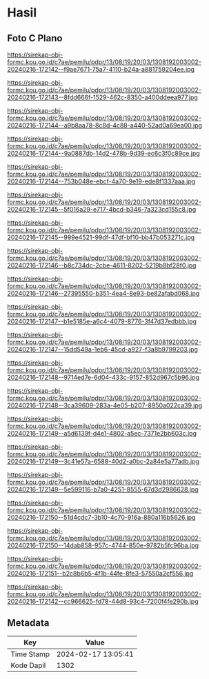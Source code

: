 # Hasil

## Foto C Plano

https://sirekap-obj-formc.kpu.go.id/c7ae/pemilu/pdpr/13/08/19/20/03/1308192003002-20240216-172142--f9ae7671-75a7-4110-b24a-a881759204ee.jpg

https://sirekap-obj-formc.kpu.go.id/c7ae/pemilu/pdpr/13/08/19/20/03/1308192003002-20240216-172143--8fdd666f-1529-462c-8350-a400ddeea977.jpg

https://sirekap-obj-formc.kpu.go.id/c7ae/pemilu/pdpr/13/08/19/20/03/1308192003002-20240216-172144--a9b8aa78-8c8d-4c88-a440-52ad0a69ea00.jpg

https://sirekap-obj-formc.kpu.go.id/c7ae/pemilu/pdpr/13/08/19/20/03/1308192003002-20240216-172144--9a0887db-14d2-478b-9d39-ec6c3f0c89ce.jpg

https://sirekap-obj-formc.kpu.go.id/c7ae/pemilu/pdpr/13/08/19/20/03/1308192003002-20240216-172144--753b048e-ebcf-4a70-9e19-ede8f1337aaa.jpg

https://sirekap-obj-formc.kpu.go.id/c7ae/pemilu/pdpr/13/08/19/20/03/1308192003002-20240216-172145--5f016a29-e717-4bcd-b346-7a323cd155c8.jpg

https://sirekap-obj-formc.kpu.go.id/c7ae/pemilu/pdpr/13/08/19/20/03/1308192003002-20240216-172145--999e4521-99df-47df-bf10-bb47b053271c.jpg

https://sirekap-obj-formc.kpu.go.id/c7ae/pemilu/pdpr/13/08/19/20/03/1308192003002-20240216-172146--b8c734dc-2cbe-4611-8202-5219b8bf28f0.jpg

https://sirekap-obj-formc.kpu.go.id/c7ae/pemilu/pdpr/13/08/19/20/03/1308192003002-20240216-172146--27395550-b351-4ea4-8e93-be82afabd068.jpg

https://sirekap-obj-formc.kpu.go.id/c7ae/pemilu/pdpr/13/08/19/20/03/1308192003002-20240216-172147--b1e5185e-a6c4-4079-8776-3f47d37edbbb.jpg

https://sirekap-obj-formc.kpu.go.id/c7ae/pemilu/pdpr/13/08/19/20/03/1308192003002-20240216-172147--15dd549a-1eb6-45cd-a927-f3a8b9799203.jpg

https://sirekap-obj-formc.kpu.go.id/c7ae/pemilu/pdpr/13/08/19/20/03/1308192003002-20240216-172148--9714ed7e-6d04-433c-9157-852d967c5b96.jpg

https://sirekap-obj-formc.kpu.go.id/c7ae/pemilu/pdpr/13/08/19/20/03/1308192003002-20240216-172148--3ca39609-283a-4e05-b207-8950a022ca39.jpg

https://sirekap-obj-formc.kpu.go.id/c7ae/pemilu/pdpr/13/08/19/20/03/1308192003002-20240216-172149--a5d6139f-d4e1-4802-a5ec-7371e2bb603c.jpg

https://sirekap-obj-formc.kpu.go.id/c7ae/pemilu/pdpr/13/08/19/20/03/1308192003002-20240216-172149--3c41e57a-6588-40d2-a0bc-2a84e5a77adb.jpg

https://sirekap-obj-formc.kpu.go.id/c7ae/pemilu/pdpr/13/08/19/20/03/1308192003002-20240216-172149--5e599116-b7a0-4251-8555-67d3d2986628.jpg

https://sirekap-obj-formc.kpu.go.id/c7ae/pemilu/pdpr/13/08/19/20/03/1308192003002-20240216-172150--51d4cdc7-3b10-4c70-916a-880a116b5626.jpg

https://sirekap-obj-formc.kpu.go.id/c7ae/pemilu/pdpr/13/08/19/20/03/1308192003002-20240216-172150--14dab858-957c-4744-850e-9782b5fc96ba.jpg

https://sirekap-obj-formc.kpu.go.id/c7ae/pemilu/pdpr/13/08/19/20/03/1308192003002-20240216-172151--b2c8b6b5-4f1b-44fe-8fe3-57550a2cf556.jpg

https://sirekap-obj-formc.kpu.go.id/c7ae/pemilu/pdpr/13/08/19/20/03/1308192003002-20240216-172142--cc966625-fd78-44d8-93c4-7200f4fe290b.jpg


## Metadata

| Key        | Value               |
| ---------- | ------------------- |
| Time Stamp | 2024-02-17 13:05:41 |
| Kode Dapil | 1302                |



